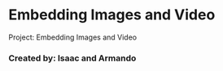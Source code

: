 # Embedding Images and Video

Project: Embedding Images and Video

### Created by: Isaac and Armando
